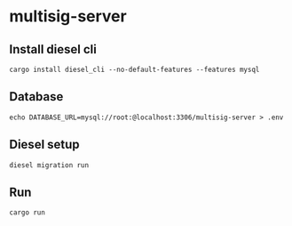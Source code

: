 # multisig-server

## Install diesel cli
`cargo install diesel_cli --no-default-features --features mysql`

## Database
`echo DATABASE_URL=mysql://root:@localhost:3306/multisig-server > .env`

## Diesel setup
`diesel migration run`

## Run
```bash
cargo run
```

